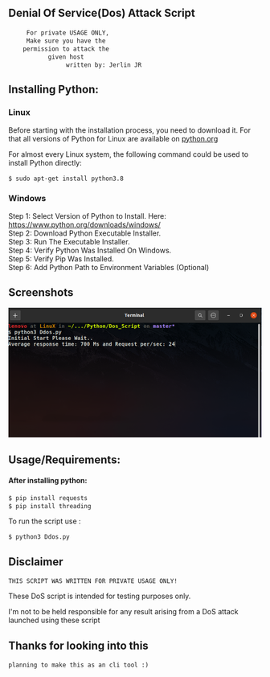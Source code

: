 
## Denial Of Service(Dos) Attack Script

    
   
         
         For private USAGE ONLY,
         Make sure you have the
        permission to attack the
               given host
                    written by: Jerlin JR

## Installing Python:

### Linux

Before starting with the installation process, you need to download it. 
For that all versions of Python for Linux are available on [python.org](https://www.python.org/downloads/)
    
For almost every Linux system, the following command could be used to install Python directly:



    $ sudo apt-get install python3.8


### Windows

Step 1: Select Version of Python to Install. Here: https://www.python.org/downloads/windows/   
Step 2: Download Python Executable Installer.  
Step 3: Run The Executable Installer.  
Step 4: Verify Python Was Installed On Windows.  
Step 5: Verify Pip Was Installed.  
Step 6: Add Python Path to Environment Variables (Optional)
## Screenshots

![Alt text](/image/screenshot.png?raw=true "")



## Usage/Requirements:
#### After installing python:

    $ pip install requests
    $ pip install threading

To run the script use :
    
    $ python3 Ddos.py





## Disclaimer 

    THIS SCRIPT WAS WRITTEN FOR PRIVATE USAGE ONLY!

   
These DoS script is intended for testing purposes only.   

I'm not to be held responsible for any result arising from a DoS attack launched using these script
## Thanks for looking into this

    planning to make this as an cli tool :)
